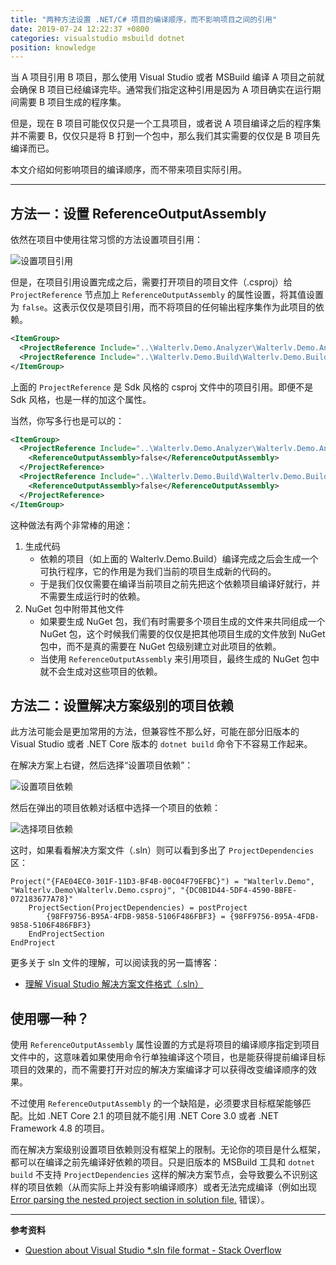 ```yaml
---
title: "两种方法设置 .NET/C# 项目的编译顺序，而不影响项目之间的引用"
date: 2019-07-24 12:22:37 +0800
categories: visualstudio msbuild dotnet
position: knowledge
---
```


当 A 项目引用 B 项目，那么使用 Visual Studio 或者 MSBuild 编译 A 项目之前就会确保 B 项目已经编译完毕。通常我们指定这种引用是因为 A 项目确实在运行期间需要 B 项目生成的程序集。

但是，现在 B 项目可能仅仅只是一个工具项目，或者说 A 项目编译之后的程序集并不需要 B，仅仅只是将 B 打到一个包中，那么我们其实需要的仅仅是 B 项目先编译而已。

本文介绍如何影响项目的编译顺序，而不带来项目实际引用。

---

<div id="toc"></div>

## 方法一：设置 ReferenceOutputAssembly

依然在项目中使用往常习惯的方法设置项目引用：

![设置项目引用](/static/posts/2019-07-24-12-04-50.png)

但是，在项目引用设置完成之后，需要打开项目的项目文件（.csproj）给 `ProjectReference` 节点加上 `ReferenceOutputAssembly` 的属性设置，将其值设置为 `false`。这表示仅仅是项目引用，而不将项目的任何输出程序集作为此项目的依赖。

```xml
<ItemGroup>
  <ProjectReference Include="..\Walterlv.Demo.Analyzer\Walterlv.Demo.Analyzer.csproj" ReferenceOutputAssembly="false" />
  <ProjectReference Include="..\Walterlv.Demo.Build\Walterlv.Demo.Build.csproj" ReferenceOutputAssembly="false" />
</ItemGroup>
```

上面的 `ProjectReference` 是 Sdk 风格的 csproj 文件中的项目引用。即便不是 Sdk 风格，也是一样的加这个属性。

当然，你写多行也是可以的：

```xml
<ItemGroup>
  <ProjectReference Include="..\Walterlv.Demo.Analyzer\Walterlv.Demo.Analyzer.csproj">
    <ReferenceOutputAssembly>false</ReferenceOutputAssembly>
  </ProjectReference>
  <ProjectReference Include="..\Walterlv.Demo.Build\Walterlv.Demo.Build.csproj">
    <ReferenceOutputAssembly>false</ReferenceOutputAssembly>
  </ProjectReference>
</ItemGroup>
```

这种做法有两个非常棒的用途：

1. 生成代码
    - 依赖的项目（如上面的 Walterlv.Demo.Build）编译完成之后会生成一个可执行程序，它的作用是为我们当前的项目生成新的代码的。
    - 于是我们仅仅需要在编译当前项目之前先把这个依赖项目编译好就行，并不需要生成运行时的依赖。
1. NuGet 包中附带其他文件
    - 如果要生成 NuGet 包，我们有时需要多个项目生成的文件来共同组成一个 NuGet 包，这个时候我们需要的仅仅是把其他项目生成的文件放到 NuGet 包中，而不是真的需要在 NuGet 包级别建立对此项目的依赖。
    - 当使用 `ReferenceOutputAssembly` 来引用项目，最终生成的 NuGet 包中就不会生成对这些项目的依赖。

## 方法二：设置解决方案级别的项目依赖

此方法可能会是更加常用的方法，但兼容性不那么好，可能在部分旧版本的 Visual Studio 或者 .NET Core 版本的 `dotnet build` 命令下不容易工作起来。

在解决方案上右键，然后选择“设置项目依赖”：

![设置项目依赖](/static/posts/2019-07-24-12-17-34.png)

然后在弹出的项目依赖对话框中选择一个项目的依赖：

![选择项目依赖](/static/posts/2019-07-24-12-18-39.png)

这时，如果看看解决方案文件（.sln）则可以看到多出了 `ProjectDependencies` 区：

```
Project("{FAE04EC0-301F-11D3-BF4B-00C04F79EFBC}") = "Walterlv.Demo", "Walterlv.Demo\Walterlv.Demo.csproj", "{DC0B1D44-5DF4-4590-BBFE-072183677A78}"
	ProjectSection(ProjectDependencies) = postProject
		{98FF9756-B95A-4FDB-9858-5106F486FBF3} = {98FF9756-B95A-4FDB-9858-5106F486FBF3}
	EndProjectSection
EndProject
```

更多关于 sln 文件的理解，可以阅读我的另一篇博客：

- [理解 Visual Studio 解决方案文件格式（.sln）](/post/understand-the-sln-file)

## 使用哪一种？

使用 `ReferenceOutputAssembly` 属性设置的方式是将项目的编译顺序指定到项目文件中的，这意味着如果使用命令行单独编译这个项目，也是能获得提前编译目标项目的效果的，而不需要打开对应的解决方案编译才可以获得改变编译顺序的效果。

不过使用 `ReferenceOutputAssembly` 的一个缺陷是，必须要求目标框架能够匹配。比如 .NET Core 2.1 的项目就不能引用 .NET Core 3.0 或者 .NET Framework 4.8 的项目。

而在解决方案级别设置项目依赖则没有框架上的限制。无论你的项目是什么框架，都可以在编译之前先编译好依赖的项目。只是旧版本的 MSBuild 工具和 `dotnet build` 不支持 `ProjectDependencies` 这样的解决方案节点，会导致要么不识别这样的项目依赖（从而实际上并没有影响编译顺序）或者无法完成编译（例如出现 [Error parsing the nested project section in solution file.](/post/error-parsing-the-nested-project-section-in-solution-file) 错误）。

---

**参考资料**

- [Question about Visual Studio *.sln file format - Stack Overflow](https://stackoverflow.com/a/5774449/6233938)
